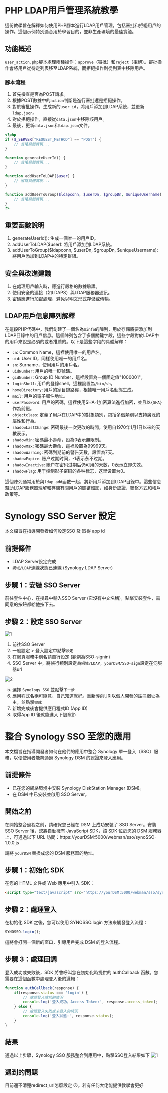 # PHP LDAP用戶管理系統教學

這份教學旨在解釋如何使用PHP腳本進行LDAP用戶管理，包括審批和拒絕用戶的操作。這個示例特別適合用於學習目的，並非生產環境的最佳實踐。

## 功能概述

`user_action.php`腳本處理兩種操作：`approve`（審批）和`reject`（拒絕）。審批操作會將用戶從待定列表移至LDAP系統，而拒絕操作則從列表中移除用戶。

### 腳本流程

1. 首先檢查是否為POST請求。
2. 根據POST數據中的`action`判斷是進行審批還是拒絕操作。
3. 對於審批操作，生成新的`user_id`，將用戶添加到LDAP系統，並更新`ldap.json`。
4. 對於拒絕操作，直接從`data.json`中移除該用戶。
5. 最後，更新`data.json`和`ldap.json`文件。

```php
<?php
if ($_SERVER["REQUEST_METHOD"] == "POST") {
    // 省略具體實現...
}

function generateUserId() {
    // 省略具體實現...
}

function addUserToLDAP($user) {
    // 省略具體實現...
}

function addUserToGroup($ldapconn, $userDn, $groupDn, $uniqueUsername) {
    // 省略具體實現...
}
?>
```

## 重要函數說明

1. generateUserId(): 生成一個唯一的用戶ID。
2. addUserToLDAP($user): 將用戶添加到LDAP系統。
3. addUserToGroup($ldapconn, $userDn, $groupDn, $uniqueUsername): 將用戶添加到LDAP中的特定群組。

## 安全與改進建議
1. 在處理用戶輸入時，應進行嚴格的數據驗證。
2. 使用安全的連接（如LDAPS）與LDAP服務器通訊。
3. 密碼應進行加密處理，避免以明文形式存儲或傳輸。

## LDAP用戶信息陣列解釋

在這段PHP代碼中，我們創建了一個名為`$info`的陣列，用於存儲將要添加到LDAP目錄中的用戶信息。這個陣列包含了多個關鍵字段，這些字段對於LDAP中的用戶來說是必須的或者推薦的。以下是這些字段的具體解釋：

- `cn`: Common Name，這裡使用唯一的用戶名。
- `uid`: User ID，同樣使用唯一的用戶名。
- `sn`: Surname，使用用戶的用戶名。
- `uidNumber`: 用戶的唯一ID號碼。
- `gidNumber`: Group ID Number，這裡設置為一個固定值"1000001"。
- `loginShell`: 用戶的登錄shell，這裡設置為`/bin/sh`。
- `homeDirectory`: 用戶的家目錄路徑，根據唯一用戶名動態生成。
- `mail`: 用戶的電子郵件地址。
- `userPassword`: 用戶的密碼，這裡使用SHA-1加密算法進行加密，並且以`{SHA}`作為前綴。
- `objectclass`: 定義了用戶在LDAP中的對象類別，包括多個類別以支持廣泛的屬性和行為。
- `shadowLastChange`: 密碼最後一次更改的時間，使用自1970年1月1日以來的天數表示。
- `shadowMin`: 密碼最小壽命，設為0表示無限制。
- `shadowMax`: 密碼最大壽命，這裡設置為99999天。
- `shadowWarning`: 密碼到期前的警告天數，設置為7天。
- `shadowExpire`: 账户过期时间，-1表示永不过期。
- `shadowInactive`: 账户在密码过期后仍可用的天数，0表示立即失效。
- `shadowFlag`: 用于控制影子密码的各种标志，这里设置为0。

這個陣列通常用於與`ldap_add`函數一起，將新用戶添加到LDAP目錄中。這些信息幫助LDAP服務器理解和存儲有關用戶的關鍵細節，如身份認證、聯繫方式和帳戶政策等。

# Synology SSO Server 設定

本文檔旨在指導開發者如何設定SSO 及 取得 app id

## 前提條件

- LDAP Server設定完成
- `網域/LDAP`連線狀態已連線 (Synology LDAP Server)

## 步驟 1：安裝 SSO Server

前往套件中心，在搜尋中輸入SSO Server (它沒有中文名稱)，點擊安裝套件，需同意的按鈕都給他按下去。

## 步驟 2：設定 SSO Server

![1](https://imagedelivery.net/JVmYbduioNVkRm0SvNGcew/689de628-34df-48f8-86a1-2340835e9c00/Desktop "結果圖示")
1. 前往SSO Server
2. 一般設定 > 登入設定中點擊`設定`
3. 在網頁服務中別名請自行設定 (範例為SSO-signin)
4. SSO Server 中，將帳行類別設定為`網域/LDAP`，`yourDSM/SSO-sign`設定在伺服器url

![2](https://imagedelivery.net/JVmYbduioNVkRm0SvNGcew/1c393114-efb9-4dc1-1b55-9a8c0d1fd800/Desktop "結果圖示")

5. 選擇 `Synology SSO` 並點擊`下一步`
6. 應用程式名稱可隨意，自己知道就好。重新導向URI以個人開發的註冊網址為主，並點擊`完成`
7. 新增完成後會提供應用程式ID (App ID)
8. 取得App ID 後就能進入下個章節

# 整合 Synology SSO 至您的應用

本文檔旨在指導開發者如何在他們的應用中整合 Synology 單一登入（SSO）服務，以便使用者能夠通過 Synology DSM 的認證來登入應用。

## 前提條件

- 已在您的網絡環境中安裝 Synology DiskStation Manager (DSM)。
- 在 DSM 中已安裝並啟用 SSO Server。

## 開始之前

在開始整合過程之前，請確保您已經在 DSM 上成功安裝了 SSO Server。安裝 SSO Server 後，您將自動擁有 JavaScript SDK，該 SDK 位於您的 DSM 服務器上，可通過以下 URL 訪問：https://yourDSM:5000/webman/sso/synoSSO-1.0.0.js

請將 `yourDSM` 替換成您的 DSM 服務器的地址。

## 步驟 1：初始化 SDK

在您的 HTML 文件或 Web 應用中引入 SDK：

```html
<script type="text/javascript" src="https://yourDSM:5000/webman/sso/synoSSO-1.0.0.js"></script>
```
## 步驟 2：處理登入
在初始化 SDK 之後，您可以使用 SYNOSSO.login 方法來觸發登入流程：
```javascript
SYNOSSO.login();
```
這將會打開一個新的窗口，引導用戶完成 DSM 的登入流程。


## 步驟 3：處理回調
登入成功或失敗後，SDK 將會呼叫您在初始化時提供的 authCallback 函數。您需要在這個函數中處理登入後的邏輯：

```javascript
function authCallback(response) {
    if(response.status === 'login') {
        // 處理登入成功的情況
        console.log('登入成功，Access Token:', response.access_token);
    } else {
        // 處理登入失敗或未登入的情況
        console.log('登入狀態:', response.status);
    }
}
```

## 結果
通過以上步驟，Synology SSO 服務整合到應用中，點擊SSO登入結果如下
![1](https://imagedelivery.net/JVmYbduioNVkRm0SvNGcew/05e8a10d-03d5-4e7d-bf68-4dc2b0920500/Medium "結果圖示")

## 遇到的問題
目前還不清楚redirect_uri怎麼設定 :disappointed_relieved:。若有任何大佬能提供教學會更好
